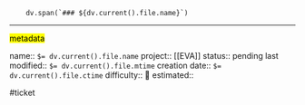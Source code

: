```dataviewjs
	dv.span(`### ${dv.current().file.name}`)
```



---
<mark class="yellow">metadata</mark>

name:: `$= dv.current().file.name`
project:: [[EVA]] 
status:: pending
last modified:: `$= dv.current().file.mtime`
creation date:: `$= dv.current().file.ctime`
difficulty:: 🔴
estimated:: 

#ticket


